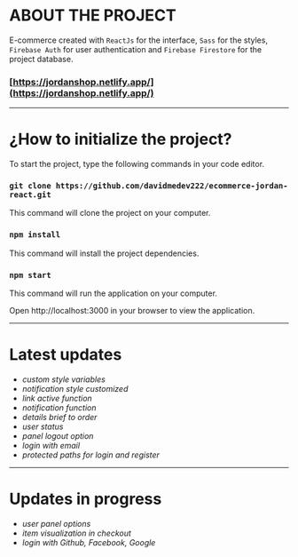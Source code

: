 # **ABOUT THE PROJECT**

E-commerce created with `ReactJs` for the interface, `Sass` for the styles, `Firebase Auth` for user authentication and `Firebase Firestore` for the project database.

### [https://jordanshop.netlify.app/](https://jordanshop.netlify.app/)

---

# **¿How to initialize the project?**

To start the project, type the following commands in your code editor.

### `git clone https://github.com/davidmedev222/ecommerce-jordan-react.git`

This command will clone the project on your computer.

### `npm install`

This command will install the project dependencies.

### `npm start`

This command will run the application on your computer.

Open http://localhost:3000 in your browser to view the application.

---

# **Latest updates**

-   _custom style variables_
-   _notification style customized_
-   _link active function_
-   _notification function_
-   _details brief to order_
-   _user status_
-   _panel logout option_
-   _login with email_
-   _protected paths for login and register_

---

# **Updates in progress**

-   _user panel options_
-   _item visualization in checkout_
-   _login with Github, Facebook, Google_
